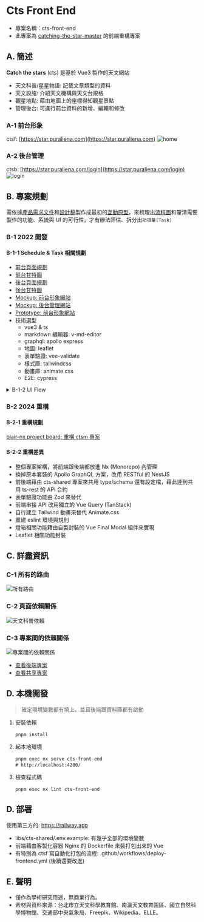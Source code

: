 # Cts Front End

- 專案名稱：cts-front-end
- 此專案為 [catching-the-star-master](https://github.com/a131381568/catching-the-star-master) 的前端重構專案

## A. 簡述

**Catch the stars** (cts) 是基於 Vue3 製作的天文網站

- 天文科普/星星物語: 記載文章類型的資料
- 天文設施: 介紹天文機構與天文台規格
- 觀星地點: 藉由地圖上的座標得知觀星景點
- 管理後台: 可進行前台資料的新增、編輯和修改

### A-1 前台形象

ctsf: [https://star.puraliena.com](https://star.puraliena.com)
![home](https://i.imgur.com/p7QVKDf.png)

### A-2 後台管理

ctsb: [https://star.puraliena.com/login](https://star.puraliena.com/login)
![login](https://i.imgur.com/CuRF9jw.png)


## B. 專案規劃

需依據[產品需求文件](https://reurl.cc/rvM4pO)和[設計稿](#)製作成最初的[互動原型](#)，來梳理出[流程圖](#)和釐清需要製作的功能、系統與 UI 的可行性，才有辦法評估、拆分出`功項量(Task)`

### B-1 2022 開發

#### B-1-1 Schedule & Task 相關規劃 

+ [前台頁面規劃](https://ripple-dust-d2f.notion.site/23865d946d094a8a8bfbe99f791552b4?v=9da1d0522d0749199705f201fc0d4b6f)
+ [前台甘特圖](https://ripple-dust-d2f.notion.site/93bc79736eea4029b9eb2e9a01d1505f?v=e034f38c47d1478388fb247f603d560a)
+ [後台頁面規劃](https://ripple-dust-d2f.notion.site/3fb36641815641838a121097fb6c23b8?v=1b3fdd07eded4149a56eef7524ded4a7)
+ [後台甘特圖](https://www.notion.so/Catching-the-Star-c488452269b54603b5af18206f341b14)
+ [Mockup: 前台形象網站](https://www.behance.net/gallery/143701077/Catch-the-starts-Frontend)
+ [Mockup: 後台管理網站](https://www.behance.net/gallery/143703311/Catch-the-starts-Admin)
+ [Prototype: 前台形象網站](https://www.figma.com/proto/CJZnislU95GzNWrhISxrqH/ctsm-frontend?node-id=0%3A3&scaling=scale-down&page-id=0%3A1&starting-point-node-id=0%3A3)
+ 技術選型
  - vue3 & ts
  - markdown 編輯器: v-md-editor
  - graphql: apollo express
  - 地圖: leaflet
  - 表單驗證: vee-validate
  - 樣式庫: tailwindcss
  - 動畫庫: animate.css
  - E2E: cypress

<details>
<summary>B-1-2 UI Flow</summary>
<h5>登入操作圖</h5>
<img src="https://raw.githubusercontent.com/a131381568/catching-the-star-master/main/doc/images/02-login-flow.gif" alt="login">
<h5>編輯標語管理操作圖</h5>
<img src="https://raw.githubusercontent.com/a131381568/catching-the-star-master/main/doc/images/05-about-edit-flow.gif" alt="login">
<h5>觀星地點</h5>
<ul>
    <li><a href="https://whimsical.com/MeP6apkTk96bNkk7npKp8g">新增觀星地點操作圖</a></li>
    <li><a href="https://whimsical.com/BtE268F5MHSR2yqgsUhRHG">編輯觀星地點操作圖</a></li>
    <li><a href="https://whimsical.com/FMeregBV1yHQfH8VteifS3">刪除觀星地點操作圖</a></li>
</ul>
<h5>文章分類</h5>
<ul>
    <li><a href="https://whimsical.com/LzTEoYDcaQBSkHvnXqyG7R">新增文章分類操作圖</a></li>
    <li><a href="https://whimsical.com/T3zfjywRo4F6J1uo1ARZKo">編輯文章分類操作圖</a></li>
    <li><a href="https://whimsical.com/TLedgNSZCJvNrkxuL2hgzn">刪除文章分類操作圖</a></li>
</ul>
<h5>文章列表</h5>
<ul>
    <li><a href="https://whimsical.com/5qCvrSv7NrwkuBpyXiZpoT">新增文章操作圖</a></li>
    <li><a href="https://whimsical.com/YXvcXUgaat6jDXDK1j8Lj">編輯文章操作圖</a></li>
    <li><a href="https://whimsical.com/VPMsHu43vUZumgo3J15Tmv">刪除文章操作圖</a></li>
</ul>
<h5>天文機構</h5>
<ul>
    <li><a href="https://whimsical.com/JhkcyNUZD27yVgy83XL6wg">新增天文機構操作圖</a></li>
    <li><a href="https://whimsical.com/CKu22xZPD5Lfz3x1bVBnKy">編輯天文機構操作圖</a></li>
    <li><a href="https://whimsical.com/6Yhj5RTbnvuW98zDQXWKnU">刪除天文機構操作圖</a></li>
</ul>
<h5>天文臺</h5>
<ul>
    <li><a href="https://whimsical.com/Mb8RVarFm1cv451EoWtY5D">新增天文臺操作圖</a></li>
    <li><a href="https://whimsical.com/Y76tAqnCozfF94NvbP6ro3">編輯天文臺操作圖</a></li>
    <li><a href="https://whimsical.com/8S8iDonqA3wjpViGe3pzMz">刪除天文臺操作圖</a></li>
</ul>
</details>


### B-2 2024 重構

#### B-2-1 重構規劃
[blair-nx project board: 重構 ctsm 專案](https://github.com/a131381568/blair-nx/projects?query=is%3Aopen)

#### B-2-2 重構差異
- 整個專案架構，將前端跟後端都放進 Nx (Monorepo) 內管理
- 換掉原本套裝的 Apollo GraphQL 方案，改用 RESTful 的 NestJS
- 前後端藉由 cts-shared 專案來共用 type/schema 還有設定檔，藉此達到共用 ts-rest 的 API 合約
- 表單驗證功能由 Zod 來替代 
- 前端串接 API 改用獨立的 Vue Query (TanStack)
- 自行建立 Tailwind 動畫來替代 Animate.css
- 重建 eslint 環境與規則
- 燈箱相關功能藉由自製封裝的 Vue Final Modal 組件來實現
- Leaflet 相關功能封裝

## C. 詳盡資訊

### C-1 所有的路由
![所有路由](https://i.imgur.com/QabR3Uf.png)

### C-2 頁面依賴關係
![天文科普依賴](https://i.imgur.com/W9WR9hc.png)

### C-3 專案間的依賴關係
![專案間的依賴關係](https://i.imgur.com/rt5D6w4.png)
- [查看後端專案](#)
- [查看共享專案](#)


## D. 本機開發

> 確定環境變數都有填上，並且後端跟資料庫都有啟動

1. 安裝依賴

    ```shell
    pnpm install
    ```

2. 起本地環境

    ```shell
    pnpm exec nx serve cts-front-end
    # http://localhost:4200/
    ```

3. 檢查程式碼

    ```shell
    pnpm exec nx lint cts-front-end
    ```

## D. 部署

使用第三方的: https://railway.app

- libs/cts-shared/.env.example: 有幾乎全部的環境變數
- 前端藉由客製化容器 Nginx 的 Dockerfile 來裝打包出來的 Vue
- 有特別為 ctsf 寫自動化打包的流程: .github/workflows/deploy-frontend.yml (後續還要改進)

## E. 聲明
- 僅作為學術研究用途，無商業行為。
- 素材與資料來源：台北市立天文科學教育館、南瀛天文教育園區、國立自然科學博物館、交通部中央氣象局、Freepik、Wikipedia、ELLE。

